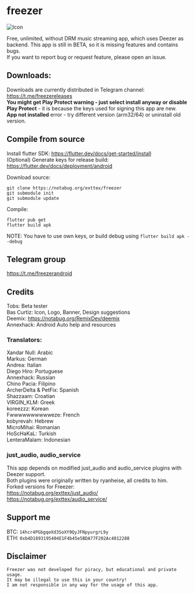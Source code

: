 # freezer

![Icon](https://git.rip/freezer/freezer/-/raw/master/android/app/src/main/res/mipmap-hdpi/ic_launcher_foreground.png)

Free, unlimited, without DRM music streaming app, which uses Deezer as backend.
This app is still in BETA, so it is missing features and contains bugs.  
If you want to report bug or request feature, please open an issue.  

## Downloads:
Downloads are currently distributed in Telegram channel: https://t.me/freezereleases  
**You might get Play Protect warning - just select install anyway or disable Play Protect**  - it is because the keys used for signing this app are new.  
**App not installed** error - try different version (arm32/64) or uninstall old version.  

## Compile from source

Install flutter SDK: https://flutter.dev/docs/get-started/install  
(Optional) Generate keys for release build: https://flutter.dev/docs/deployment/android  

Download source:
```
git clone https://notabug.org/exttex/freezer
git submodule init 
git submodule update
```

Compile:  
```
flutter pub get
flutter build apk
```  
NOTE: You have to use own keys, or build debug using `flutter build apk --debug`

## Telegram group
https://t.me/freezerandroid

## Credits
Tobs: Beta tester  
Bas Curtiz: Icon, Logo, Banner, Design suggestions  
Deemix: https://notabug.org/RemixDev/deemix  
Annexhack: Android Auto help and resources  

### Translators:
Xandar Null: Arabic  
Markus: German  
Andrea: Italian  
Diego Hiro: Portuguese  
Annexhack: Russian  
Chino Pacia: Filipino  
ArcherDelta & PetFix: Spanish  
Shazzaam: Croatian  
VIRGIN_KLM: Greek  
koreezzz: Korean    
Fwwwwwwwwwweze: French    
kobyrevah: Hebrew   
MicroMihai: Romanian  
HoScHaKaL: Turkish  
LenteraMalam: Indonesian  

### just_audio, audio_service
This app depends on modified just_audio and audio_service plugins with Deezer support.  
Both plugins were originally written by ryanheise, all credits to him.    
Forked versions for Freezer:  
https://notabug.org/exttex/just_audio/  
https://notabug.org/exttex/audio_service/  


## Support me
BTC: `14hcr4PGbgqeXd3SoXY9QyJFNpyurgrL9y`  
ETH: `0xb4D1893195404E1F4b45e5BDA77F202Ac4012288`  


## Disclaimer
```
Freezer was not developed for piracy, but educational and private usage.
It may be illegal to use this in your country!
I am not responsible in any way for the usage of this app.
```

